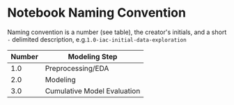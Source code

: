 # Notebook Naming Convention

Naming convention is a number (see table), the creator's initials, and a short `-` delimited description, e.g.`1.0-iac-initial-data-exploration`

| Number | Modeling Step               |
|--------|-----------------------------|
| 1.0    | Preprocessing/EDA           |
| 2.0    | Modeling                    |
| 3.0    | Cumulative Model Evaluation |